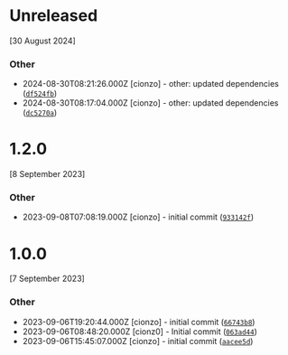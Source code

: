 # Unreleased
[30 August 2024]

### Other

* 2024-08-30T08:21:26.000Z [cionzo] - other: updated dependencies ([`df524fb`](https://github.com/cionz0/firebase-rtdb-crud-proxy/commit/df524fb9a0afc6f1ebfd277b819e769cfdc08d2f))
* 2024-08-30T08:17:04.000Z [cionzo] - other: updated dependencies ([`dc5270a`](https://github.com/cionz0/firebase-rtdb-crud-proxy/commit/dc5270a3c90706c10ee7bc318bd652baf73190ba))
# 1.2.0
[8 September 2023]

### Other

* 2023-09-08T07:08:19.000Z [cionzo] - initial commit ([`933142f`](https://github.com/cionz0/firebase-rtdb-crud-proxy/commit/933142f83fa9f73ba6dc3d51c499f13da433fea7))
# 1.0.0
[7 September 2023]

### Other

* 2023-09-06T19:20:44.000Z [cionzo] - initial commit ([`66743b8`](https://github.com/cionz0/firebase-rtdb-crud-proxy/commit/66743b86278fa62f8931a8b1f43ca39e624b5a7f))
* 2023-09-06T08:48:20.000Z [cionz0] - Initial commit ([`063ad44`](https://github.com/cionz0/firebase-rtdb-crud-proxy/commit/063ad44f441414498903385d1771e092ac1ac031))
* 2023-09-06T15:45:07.000Z [cionzo] - initial commit ([`aacee5d`](https://github.com/cionz0/firebase-rtdb-crud-proxy/commit/aacee5d55f9dd3b7285279d330b18aadb7414743))
